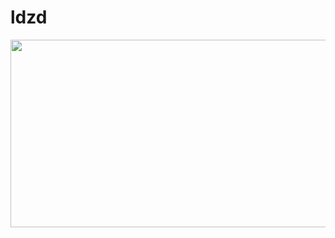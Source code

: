 # ldzd

<a href="https://www.gitanimals.org/en_US?utm_medium=image&utm_source=ldzb&utm_content=farm">
<img
  src="https://render.gitanimals.org/farms/ldzb"
  width="600"
  height="300"
/>
</a>

